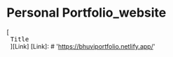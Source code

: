 # Personal Portfolio_website

[<kbd> <br> Title <br> </kbd>][Link]
[Link]: # 'https://bhuviportfolio.netlify.app/'
